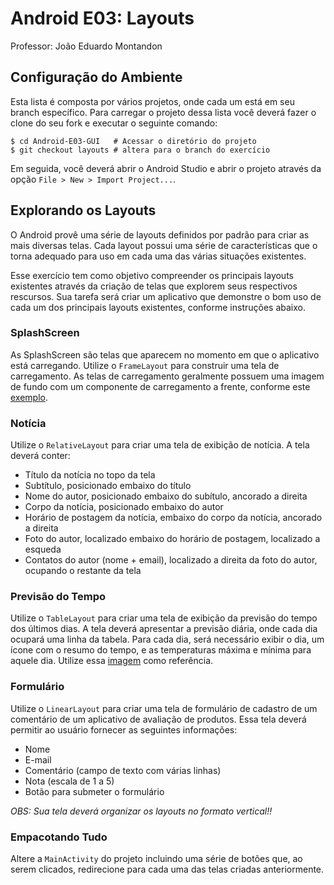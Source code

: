 # Android E03: Layouts

Professor: João Eduardo Montandon

## Configuração do Ambiente

Esta lista é composta por vários projetos, onde cada um está em seu branch específico. Para carregar o projeto dessa lista você deverá fazer o clone do seu fork e executar o seguinte comando:
```
$ cd Android-E03-GUI   # Acessar o diretório do projeto
$ git checkout layouts # altera para o branch do exercício
```

Em seguida, você deverá abrir o Android Studio e abrir o projeto através da opção `File > New > Import Project...`.

## Explorando os Layouts

O Android provê uma série de layouts definidos por padrão para criar as mais diversas telas. Cada  layout possui uma série de características que o torna adequado para uso em cada uma das várias situações existentes. 

Esse exercício tem como objetivo compreender os principais layouts existentes através da criação de telas que explorem seus respectivos rescursos. Sua tarefa será criar um aplicativo que demonstre o bom uso de cada um dos principais layouts existentes, conforme instruções abaixo.

### SplashScreen

As SplashScreen são telas que aparecem no momento em que o aplicativo está carregando. Utilize o `FrameLayout` para construir uma tela de carregamento. As telas de carregamento geralmente possuem uma imagem de fundo com um componente de carregamento a frente, conforme este [exemplo](https://dribbble.com/shots/1685679-Vaporware-Splash-Screen-Animation).

### Notícia

Utilize o `RelativeLayout` para criar uma tela de exibição de notícia. A tela deverá conter:

* Título da notícia no topo da tela
* Subtítulo, posicionado embaixo do título
* Nome do autor, posicionado embaixo do subítulo, ancorado a direita
* Corpo da notícia, posicionado embaixo do autor
* Horário de postagem da notícia, embaixo do corpo da notícia, ancorado a direita
* Foto do autor, localizado embaixo do horário de postagem, localizado a esqueda
* Contatos do autor (nome + email), localizado a direita da foto do autor, ocupando o restante da tela 

### Previsão do Tempo

Utilize o `TableLayout` para criar uma tela de exibição da previsão do tempo dos últimos dias. A tela deverá apresentar a previsão diária, onde cada dia ocupará uma linha da tabela. Para cada dia, será necessário exibir o dia, um ícone com o resumo do tempo, e as temperaturas máxima e mínima para aquele dia. Utilize essa [imagem](https://theconvergencezone.files.wordpress.com/2022/12/screen-shot-2022-12-13-at-8.23.19-pm.png) como referência.

### Formulário

Utilize o `LinearLayout` para criar uma tela de formulário de cadastro de um comentário de um aplicativo de avaliação de produtos. Essa tela deverá permitir ao usuário fornecer as seguintes informações:

* Nome
* E-mail
* Comentário (campo de texto com várias linhas)
* Nota (escala de 1 a 5)
* Botão para submeter o formulário

*OBS: Sua tela deverá organizar os layouts no formato vertical!!*

### Empacotando Tudo

Altere a `MainActivity` do projeto incluindo uma série de botões que, ao serem clicados, redirecione para cada uma das telas criadas anteriormente.
 




